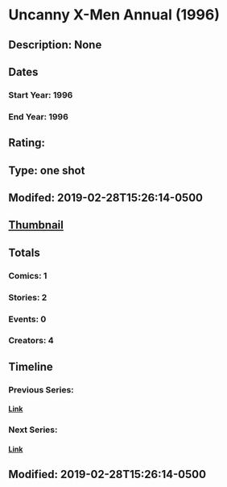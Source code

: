 # Uncanny X-Men Annual (1996)
## Description: None
## Dates
### Start Year: 1996
### End Year: 1996
## Rating: 
## Type: one shot
## Modifed: 2019-02-28T15:26:14-0500
## [Thumbnail](http://i.annihil.us/u/prod/marvel/i/mg/b/40/image_not_available.jpg)
## Totals
### Comics: 1
### Stories: 2
### Events: 0
### Creators: 4
## Timeline
### Previous Series: 
#### [Link]()
### Next Series: 
#### [Link]()
## Modified: 2019-02-28T15:26:14-0500